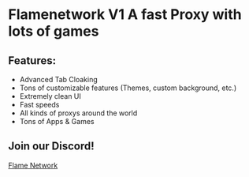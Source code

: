 # Flamenetwork V1 A fast Proxy with lots of games
## Features:
- Advanced Tab Cloaking
- Tons of customizable features (Themes, custom background, etc.)
- Extremely clean UI
- Fast speeds
- All kinds of proxys around the world
- Tons of Apps & Games
































## Join our Discord!
[Flame Network](https://discord.gg/TxA5Y7mM)
